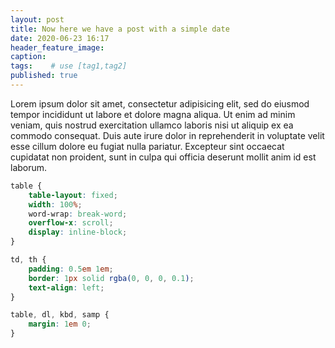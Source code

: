 ```yaml
---
layout: post
title: Now here we have a post with a simple date
date: 2020-06-23 16:17
header_feature_image:
caption:
tags:    # use [tag1,tag2]
published: true
---
```

Lorem ipsum dolor sit amet, consectetur adipisicing elit, sed do eiusmod tempor incididunt ut labore et dolore magna aliqua. Ut enim ad minim veniam, quis nostrud exercitation ullamco laboris nisi ut aliquip ex ea commodo consequat. Duis aute irure dolor in reprehenderit in voluptate velit esse cillum dolore eu fugiat nulla pariatur. Excepteur sint occaecat cupidatat non proident, sunt in culpa qui officia deserunt mollit anim id est laborum.

<!--above-here-is-displayed-on-home-page-->
```css
table {
    table-layout: fixed;
    width: 100%;
    word-wrap: break-word;
    overflow-x: scroll;
    display: inline-block;
}

td, th {
    padding: 0.5em 1em;
    border: 1px solid rgba(0, 0, 0, 0.1);
    text-align: left;
}

table, dl, kbd, samp {
    margin: 1em 0;
}
```
